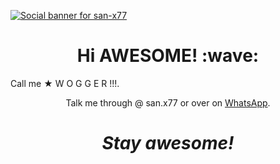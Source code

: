 [![Social banner for san-x77](https://i.imgur.com/CUfMBts.jpeg)](https://i.imgur.com/CUfMBts.jpeg)

<h1 align='center'> Hi AWESOME! :wave:</h1>

<p align='center'>

Call me   ★ W O G G E R !!!.
  

</p>

<p align='center'>Talk me through @ san.x77 or over on <a href="https://wa.me/+919895485344">WhatsApp</a>.</p>

<h1 align='center'><i>Stay awesome!</i></h1>
